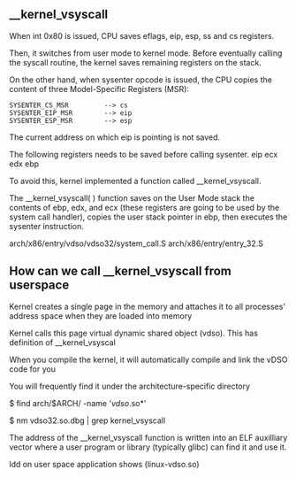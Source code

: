 __kernel_vsyscall
------------------

When int 0x80 is issued, CPU saves eflags, eip, esp, ss and cs registers.

Then, it switches from user mode to kernel mode. Before eventually calling the syscall routine, the kernel saves remaining registers on the stack.

On the other hand, when sysenter opcode is issued, the CPU copies the content of three Model-Specific Registers (MSR):

	SYSENTER_CS_MSR			-->	cs
	SYSENTER_EIP_MSR		-->	eip
	SYSENTER_ESP_MSR		-->	esp

The current address on which eip is pointing is not saved.

The following registers needs to be saved before calling sysenter.
eip
ecx
edx
ebp

To avoid this, kernel implemented a function called __kernel_vsyscall. 

The __kernel_vsyscall( ) function saves on the User Mode stack the contents of ebp, edx, and ecx (these registers are going to be used by the system call handler), copies the user stack pointer in ebp, then executes the sysenter instruction.

arch/x86/entry/vdso/vdso32/system_call.S
arch/x86/entry/entry_32.S

How can we call __kernel_vsyscall from userspace
-------------------------------------------------

Kernel creates a single page in the memory and attaches it to all processes' address space when they are loaded into memory

Kernel calls this page virtual dynamic shared object (vdso). This has definition of __kernel_vsyscal

When you compile the kernel, it will automatically compile and link the vDSO code for you

You will frequently find it under the architecture-specific directory

$ find arch/$ARCH/ -name '*vdso*.so*'

$ nm vdso32.so.dbg | grep kernel_vsyscall

The address of the __kernel_vsyscall function is written into an ELF auxilliary vector where a user program or library (typically glibc) can find it and use it.




ldd on user space application shows (linux-vdso.so)

